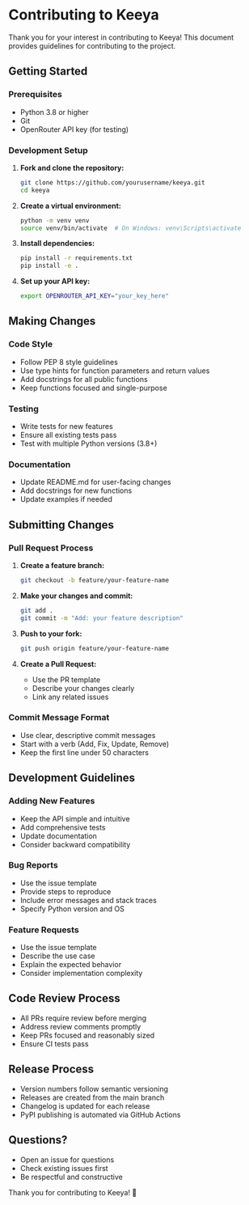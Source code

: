 # Contributing to Keeya

Thank you for your interest in contributing to Keeya! This document provides guidelines for contributing to the project.

## Getting Started

### Prerequisites
- Python 3.8 or higher
- Git
- OpenRouter API key (for testing)

### Development Setup

1. **Fork and clone the repository:**
   ```bash
   git clone https://github.com/yourusername/keeya.git
   cd keeya
   ```

2. **Create a virtual environment:**
   ```bash
   python -m venv venv
   source venv/bin/activate  # On Windows: venv\Scripts\activate
   ```

3. **Install dependencies:**
   ```bash
   pip install -r requirements.txt
   pip install -e .
   ```

4. **Set up your API key:**
   ```bash
   export OPENROUTER_API_KEY="your_key_here"
   ```

## Making Changes

### Code Style
- Follow PEP 8 style guidelines
- Use type hints for function parameters and return values
- Add docstrings for all public functions
- Keep functions focused and single-purpose

### Testing
- Write tests for new features
- Ensure all existing tests pass
- Test with multiple Python versions (3.8+)

### Documentation
- Update README.md for user-facing changes
- Add docstrings for new functions
- Update examples if needed

## Submitting Changes

### Pull Request Process

1. **Create a feature branch:**
   ```bash
   git checkout -b feature/your-feature-name
   ```

2. **Make your changes and commit:**
   ```bash
   git add .
   git commit -m "Add: your feature description"
   ```

3. **Push to your fork:**
   ```bash
   git push origin feature/your-feature-name
   ```

4. **Create a Pull Request:**
   - Use the PR template
   - Describe your changes clearly
   - Link any related issues

### Commit Message Format
- Use clear, descriptive commit messages
- Start with a verb (Add, Fix, Update, Remove)
- Keep the first line under 50 characters

## Development Guidelines

### Adding New Features
- Keep the API simple and intuitive
- Add comprehensive tests
- Update documentation
- Consider backward compatibility

### Bug Reports
- Use the issue template
- Provide steps to reproduce
- Include error messages and stack traces
- Specify Python version and OS

### Feature Requests
- Use the issue template
- Describe the use case
- Explain the expected behavior
- Consider implementation complexity

## Code Review Process

- All PRs require review before merging
- Address review comments promptly
- Keep PRs focused and reasonably sized
- Ensure CI tests pass

## Release Process

- Version numbers follow semantic versioning
- Releases are created from the main branch
- Changelog is updated for each release
- PyPI publishing is automated via GitHub Actions

## Questions?

- Open an issue for questions
- Check existing issues first
- Be respectful and constructive

Thank you for contributing to Keeya! 🚀
